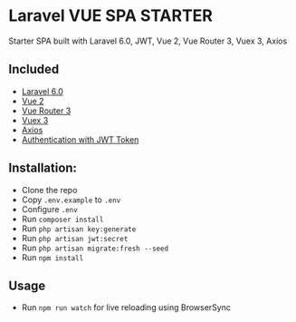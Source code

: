 # Laravel VUE SPA STARTER

Starter SPA built with Laravel 6.0, JWT, Vue 2, Vue Router 3, Vuex 3, Axios

## Included

-   [Laravel 6.0](https://laravel.com/docs/6.0)
-   [Vue 2](https://vuejs.org)
-   [Vue Router 3](http://router.vuejs.org)
-   [Vuex 3](http://vuex.vuejs.org)
-   [Axios](https://github.com/mzabriskie/axios)
-   [Authentication with JWT Token](https://github.com/tymondesigns/jwt-auth)

## Installation:

-   Clone the repo
-   Copy `.env.example` to `.env`
-   Configure `.env`
-   Run `composer install`
-   Run `php artisan key:generate`
-   Run `php artisan jwt:secret`
-   Run `php artisan migrate:fresh --seed`
-   Run `npm install`

## Usage

-   Run `npm run watch` for live reloading using BrowserSync
